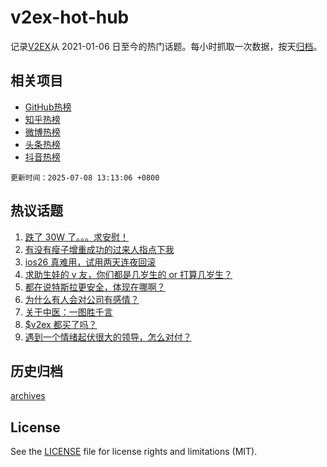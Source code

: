 # v2ex-hot-hub

 记录[V2EX](https://www.v2ex.com/)从 2021-01-06 日至今的热门话题。每小时抓取一次数据，按天[归档](archives)。
 
 ## 相关项目

- [GitHub热榜](https://github.com/lonnyzhang423/github-hot-hub)
- [知乎热榜](https://github.com/lonnyzhang423/zhihu-hot-hub)
- [微博热榜](https://github.com/lonnyzhang423/weibo-hot-hub)
- [头条热榜](https://github.com/lonnyzhang423/toutiao-hot-hub)
- [抖音热榜](https://github.com/lonnyzhang423/douyin-hot-hub)


 `更新时间：2025-07-08 13:13:06 +0800`

## 热议话题

1. [跌了 30W 了。。。求安慰！](https://www.v2ex.com/t/1143551)
1. [有没有瘦子增重成功的过来人指点下我](https://www.v2ex.com/t/1143564)
1. [ios26 真难用，试用两天连夜回滚](https://www.v2ex.com/t/1143639)
1. [求助生娃的 v 友，你们都是几岁生的 or 打算几岁生？](https://www.v2ex.com/t/1143516)
1. [都在说特斯拉更安全，体现在哪啊？](https://www.v2ex.com/t/1143517)
1. [为什么有人会对公司有感情？](https://www.v2ex.com/t/1143661)
1. [关于中医：一图胜千言](https://www.v2ex.com/t/1143638)
1. [$v2ex 都买了吗？](https://www.v2ex.com/t/1143631)
1. [遇到一个情绪起伏很大的领导，怎么对付？](https://www.v2ex.com/t/1143640)

## 历史归档

[archives](archives)

## License

See the [LICENSE](LICENSE) file for license rights and limitations (MIT).
